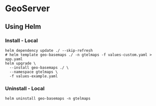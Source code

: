 # GeoServer

## Using Helm

### Install - Local

```shell
helm dependency update ./ --skip-refresh
# helm template geo-basemaps ./ -n gtelmaps -f values-custom.yaml > app.yaml
helm upgrade \
  --install geo-basemaps ./ \
  --namespace gtelmaps \
  -f values-example.yaml
```

### Uninstall - Local

```shell
helm uninstall geo-basemaps -n gtelmaps
```